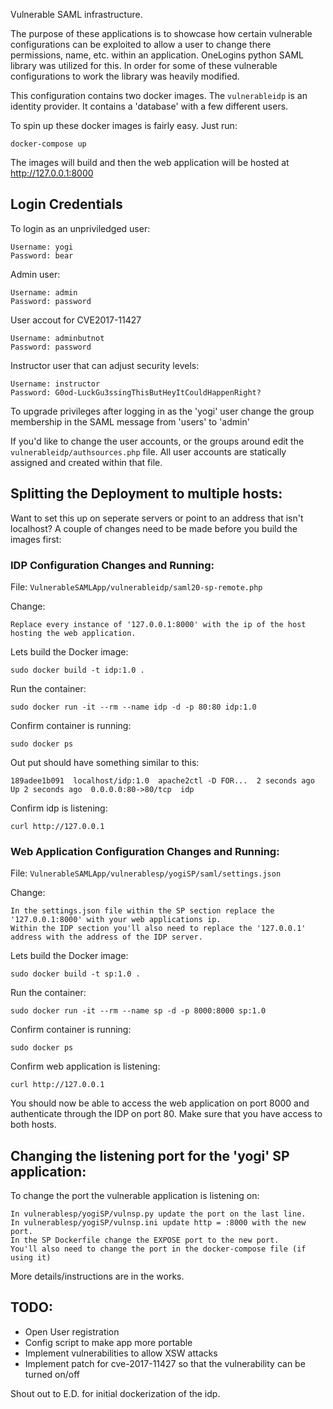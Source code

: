 Vulnerable SAML infrastructure.

The purpose of these applications is to showcase how certain vulnerable configurations can be exploited to allow a user to change there permissions, name, etc. within an application. OneLogins python SAML library was utilized for this. In order for some of these vulnerable configurations to work the library was heavily modified.

This configuration contains two docker images. The `vulnerableidp` is an identity provider. It contains a 'database' with a few different users.

To spin up these docker images is fairly easy. Just run:

```
docker-compose up
```

The images will build and then the web application will be hosted at http://127.0.0.1:8000

## Login Credentials

To login as an unpriviledged user:
  ```
  Username: yogi
  Password: bear
  ```

Admin user:
  ```
  Username: admin
  Password: password
  ```

User accout for CVE2017-11427
  ```
  Username: adminbutnot
  Password: password
  ```

Instructor user that can adjust security levels:
  ```
  Username: instructor
  Password: G0od-LuckGu3ssingThisButHeyItCouldHappenRight?
  ```

To upgrade privileges after logging in as the 'yogi' user change the group membership in the SAML message from 'users' to 'admin'

If you'd like to change the user accounts, or the groups around edit the `vulnerableidp/authsources.php` file. All user accounts are statically assigned and created within that file.


## Splitting the Deployment to multiple hosts:

Want to set this up on seperate servers or point to an address that isn't localhost? A couple of changes need to be made before you build the images first:

### IDP Configuration Changes and Running:

File: `VulnerableSAMLApp/vulnerableidp/saml20-sp-remote.php`

Change:
```
Replace every instance of '127.0.0.1:8000' with the ip of the host hosting the web application.
```

Lets build the Docker image:

```
sudo docker build -t idp:1.0 .
```

Run the container:

```
sudo docker run -it --rm --name idp -d -p 80:80 idp:1.0
```

Confirm container is running:
```
sudo docker ps
```

Out put should have something similar to this:
```
189adee1b091  localhost/idp:1.0  apache2ctl -D FOR...  2 seconds ago  Up 2 seconds ago  0.0.0.0:80->80/tcp  idp
```

Confirm idp is listening:

```
curl http://127.0.0.1
```

### Web Application Configuration Changes and Running:

File: `VulnerableSAMLApp/vulnerablesp/yogiSP/saml/settings.json`

Change: 
```
In the settings.json file within the SP section replace the '127.0.0.1:8000' with your web applications ip.
Within the IDP section you'll also need to replace the '127.0.0.1' address with the address of the IDP server.
```

Lets build the Docker image:

```
sudo docker build -t sp:1.0 .
```

Run the container:

```
sudo docker run -it --rm --name sp -d -p 8000:8000 sp:1.0
```

Confirm container is running:
```
sudo docker ps
```

Confirm web application is listening:

```
curl http://127.0.0.1
```

You should now be able to access the web application on port 8000 and authenticate through the IDP on port 80. Make sure that you have access to both hosts.

## Changing the listening port for the 'yogi' SP application:
To change the port the vulnerable application is listening on:

```
In vulnerablesp/yogiSP/vulnsp.py update the port on the last line.
In vulnerablesp/yogiSP/vulnsp.ini update http = :8000 with the new port.
In the SP Dockerfile change the EXPOSE port to the new port.
You'll also need to change the port in the docker-compose file (if using it)
```

More details/instructions are in the works.

## TODO: 
- Open User registration
- Config script to make app more portable
- Implement vulnerabilities to allow XSW attacks
- Implement patch for cve-2017-11427 so that the vulnerability can be turned on/off

Shout out to E.D. for initial dockerization of the idp.
